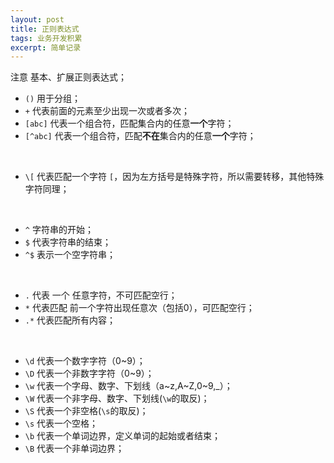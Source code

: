 ```yaml
---
layout: post
title: 正则表达式
tags: 业务开发积累
excerpt: 简单记录
---
```


注意 基本、扩展正则表达式；

- `()` 用于分组；
- `+` 代表前面的元素至少出现一次或者多次；
- `[abc]` 代表一个组合符，匹配集合内的任意**一个**字符；
- `[^abc]` 代表一个组合符，匹配**不在**集合内的任意**一个**字符；

<br>

- `\[` 代表匹配一个字符 `[`，因为左方括号是特殊字符，所以需要转移，其他特殊字符同理；
  
<br>

- `^` 字符串的开始；
- `$` 代表字符串的结束；
- `^$` 表示一个空字符串；

<br>

- `.` 代表 一个 任意字符，不可匹配空行；
- `*` 代表匹配 前一个字符出现任意次（包括0），可匹配空行；
- `.*` 代表匹配所有内容；

<br>

- `\d` 代表一个数字字符（0~9）；
- `\D` 代表一个非数字字符（0~9）；
- `\w` 代表一个字母、数字、下划线（a~z,A~Z,0~9,_）；
- `\W` 代表一个非字母、数字、下划线(`\w`的取反)；
- `\S` 代表一个非空格(`\s`的取反)；
- `\s` 代表一个空格；
- `\b` 代表一个单词边界，定义单词的起始或者结束；
- `\B` 代表一个非单词边界；